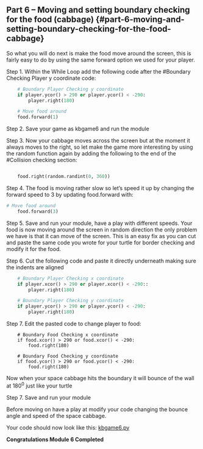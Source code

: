 ## Part 6 – Moving and setting boundary checking for the food (cabbage) {#part-6-moving-and-setting-boundary-checking-for-the-food-cabbage}

So what you will do next is make the food move around the screen, this is fairly easy to do by using the same forward option we used for your player.

Step 1.  Within the While Loop add the following code after the #Boundary Checking Player y coordinate code:
```python
    # Boundary Player Checking y coordinate
    if player.ycor() > 290 or player.ycor() < -290:
        player.right(180)

    # Move food around
    food.forward(1)
```

Step 2.  Save your game as kbgame6 and run the module

Step 3.  Now your cabbage moves across the screen but at the moment it always moves to the right, so let make the game more interesting by using the random function again by adding the following to the end of the #Collision checking section:
```python

    food.right(random.randint(0, 360))
```

Step 4.  The food is moving rather slow so let’s speed it up by changing the forward speed to 3 by updating food.forward with:
```python
# Move food around
    food.forward(3)
```

Step 5.  Save and run your module, have a play with different speeds. Your food is now moving around the screen in random direction the only problem we have is that it can move of the screen. This is an easy fix as you can cut and paste the same code you wrote for your turtle for border checking and modify it for the food.

Step 6.  Cut the following code and paste it directly underneath making sure the indents are aligned
```python
    # Boundary Player Checking x coordinate
    if player.xcor() > 290 or player.xcor() < -290::
        player.right(180)

    # Boundary Player Checking y coordinate
    if player.ycor() > 290 or player.ycor() < -290:
        player.right(180)  
```
Step 7. Edit the pasted code to change player to food:


```
    # Boundary Food Checking x coordinate
    if food.xcor() > 290 or food.xcor() < -290:
        food.right(180)

    # Boundary Food Checking y coordinate
    if food.ycor() > 290 or food.ycor() < -290:
        food.right(180) 
```




Now when your space cabbage hits the boundary it will bounce of the wall at 180<sup>0</sup> just like your turtle

Step 7.  Save and run your module

Before moving on have a play at modify your code changing the bounce angle and speed of the space cabbage.

Your code should now look like this: [kbgame6.py](/src/kbgame6.py)

**Congratulations Module 6 Completed**